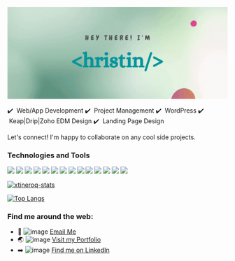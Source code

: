 ![header](https://raw.githubusercontent.com/xtineroq/xtineroq/master/gh_header.gif)

✔️ &nbsp;Web/App Development  ✔️ &nbsp;Project Management  ✔️ &nbsp;WordPress  ✔️ &nbsp;Keap|Drip|Zoho EDM Design  ✔️ &nbsp;Landing Page Design

Let's connect! I'm happy to collaborate on any cool side projects.

### Technologies and Tools
![](https://img.shields.io/badge/Code-HTML-informational?style=flat&logo=html5&logoColor=white&color=00cccc)
![](https://img.shields.io/badge/Code-CSS-informational?style=flat&logo=css3&logoColor=white&color=00cccc)
![](https://img.shields.io/badge/Code-JavaScript-informational?style=flat&logo=javascript&logoColor=white&color=00cccc)
![](https://img.shields.io/badge/Code-NodeJS-informational?style=flat&logo=node.js&logoColor=white&color=00cccc)
![](https://img.shields.io/badge/Tools-MySQL-informational?style=flat&logo=mysql&logoColor=white&color=00cccc)
![](https://img.shields.io/badge/Tools-MongoDB-informational?style=flat&logo=mongodb&logoColor=white&color=00cccc)
![](https://img.shields.io/badge/Tools-React-informational?style=flat&logo=react&logoColor=white&color=00cccc)
![](https://img.shields.io/badge/Tools-Redux-informational?style=flat&logo=redux&logoColor=white&color=00cccc)
![](https://img.shields.io/badge/Tools-Heroku-informational?style=flat&logo=heroku&logoColor=white&color=00cccc)
![](https://img.shields.io/badge/Tools-Wordpress-informational?style=flat&logo=wordpress&logoColor=white&color=00cccc)
![](https://img.shields.io/badge/Tools-InVision-informational?style=flat&logo=invision&logoColor=white&color=00cccc)
![](https://img.shields.io/badge/Tools-Asana-informational?style=flat&logo=asana&logoColor=white&color=00cccc)
![](https://img.shields.io/badge/Tools-JIRA-informational?style=flat&logo=jira&logoColor=white&color=00cccc)
![](https://img.shields.io/badge/Tools-Canva-informational?style=flat&logo=canva&logoColor=white&color=00cccc)

[![xtineroq-stats](https://github-readme-stats.vercel.app/api?username=xtineroq&count_private=true&show_icons=true&theme=gotham)](https://github.com/xtineroq/github-readme-stats)

[![Top Langs](https://github-readme-stats.vercel.app/api/top-langs/?username=xtineroq&layout=compact&theme=gotham)](https://github.com/xtineroq/github-readme-stats)

### Find me around the web:
- 📩 ![image](https://user-images.githubusercontent.com/63733238/110788927-60d90100-82c3-11eb-87fb-2e399b4e56af.png)&nbsp;[Email Me](mailto:mcroque89@gmail.com)
- 🌏 ![image](https://user-images.githubusercontent.com/63733238/110789217-b9a89980-82c3-11eb-8940-5521570e9a12.png)&nbsp;[Visit my Portfolio](#)
- ➡️ ![image](https://user-images.githubusercontent.com/63733238/110789331-dd6bdf80-82c3-11eb-8b68-d426de369974.png)&nbsp;[Find me on LinkedIn](https://www.linkedin.com/in/mcroque/)
